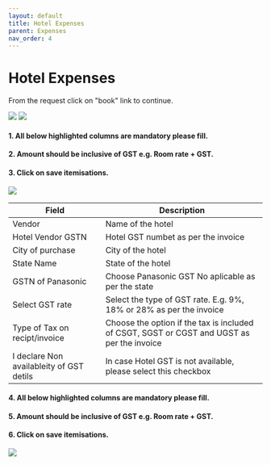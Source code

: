 ```yaml
---
layout: default
title: Hotel Expenses
parent: Expenses 
nav_order: 4
---
```

# Hotel Expenses

From the request click on "book" link to continue.

<img src="{{ site.url }}{{ site.baseurl }}\assets\images\expences\e1.png"> 

<img src="{{ site.url }}{{ site.baseurl }}\assets\images\expences\e2.png"> 

#### 1. All below highlighted columns are mandatory please fill.

#### 2. Amount should be inclusive of GST e.g. Room rate + GST.

#### 3. Click on save itemisations. 

<img src="{{ site.url }}{{ site.baseurl }}\assets\images\expences\e3.png"> 

Field | Description
--- | ---
Vendor | Name of the hotel
Hotel Vendor GSTN | Hotel GST numbet as per the invoice
City of purchase | City of the hotel
State Name | State of the hotel
GSTN of Panasonic | Choose Panasonic GST No aplicable as per the state 
Select GST rate | Select the type of GST rate. E.g. 9%, 18% or 28% as per the invoice
Type of Tax on recipt/invoice | Choose the option if the tax is included of CSGT, SGST or CGST and UGST as per the invoice
I declare Non availableity of GST detils | In case Hotel GST is not available, please select this checkbox

#### 4. All below highlighted columns are mandatory please fill.

#### 5. Amount should be inclusive of GST e.g. Room rate + GST.

#### 6. Click on save itemisations. 

<img src="{{ site.url }}{{ site.baseurl }}\assets\images\expences\e4.png"> 
